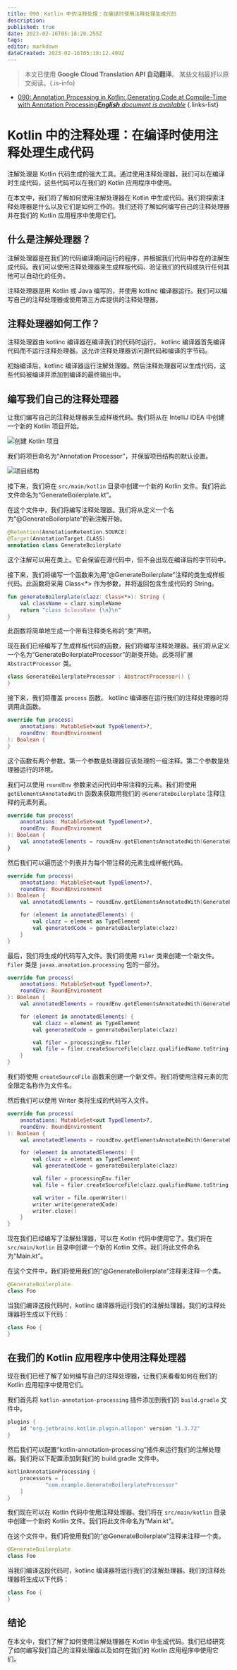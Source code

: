 ```yaml
---
title: 090：Kotlin 中的注释处理：在编译时使用注释处理生成代码
description: 
published: true
date: 2023-02-16T05:18:20.255Z
tags: 
editor: markdown
dateCreated: 2023-02-16T05:18:12.409Z
---
```


> 本文已使用 **Google Cloud Translation API 自动翻译**。
某些文档最好以原文阅读。{.is-info}



- [090: Annotation Processing in Kotlin: Generating Code at Compile-Time with Annotation Processing***English** document is available*](/en/Knowledge-base/Kotlin/Learning/090-annotation-processing-in-kotlin-generating-code-at-compile-time-with-annotation-processing)
{.links-list}


# Kotlin 中的注释处理：在编译时使用注释处理生成代码

注解处理是 Kotlin 代码生成的强大工具。通过使用注释处理器，我们可以在编译时生成代码，这些代码可以在我们的 Kotlin 应用程序中使用。

在本文中，我们将了解如何使用注解处理器在 Kotlin 中生成代码。我们将探索注释处理器是什么以及它们是如何工作的。我们还将了解如何编写自己的注释处理器并在我们的 Kotlin 应用程序中使用它们。

## 什么是注解处理器？

注解处理器是在我们的代码编译期间运行的程序，并根据我们代码中存在的注解生成代码。我们可以使用注释处理器来生成样板代码、验证我们的代码或执行任何其他可以自动化的任务。

注释处理器是用 Kotlin 或 Java 编写的，并使用 kotlinc 编译器运行。我们可以编写自己的注释处理器或使用第三方库提供的注释处理器。

## 注释处理器如何工作？

注释处理器由 kotlinc 编译器在编译我们的代码时运行。 kotlinc 编译器首先编译代码而不运行注释处理器。这允许注释处理器访问源代码和编译的字节码。

初始编译后，kotlinc 编译器运行注解处理器。然后注释处理器可以生成代码，这些代码被编译并添加到编译的最终输出中。

## 编写我们自己的注释处理器

让我们编写自己的注释处理器来生成样板代码。我们将从在 IntelliJ IDEA 中创建一个新的 Kotlin 项目开始。

![创建 Kotlin 项目](https://i.imgur.com/p0lC5Nq.png)

我们将项目命名为“Annotation Processor”，并保留项目结构的默认设置。

![项目结构](https://i.imgur.com/gY0CWt6.png)

接下来，我们将在 `src/main/kotlin` 目录中创建一个新的 Kotlin 文件。我们将此文件命名为“GenerateBoilerplate.kt”。

在这个文件中，我们将编写注释处理器。我们将从定义一个名为“@GenerateBoilerplate”的新注解开始。

```kotlin
@Retention(AnnotationRetention.SOURCE)
@Target(AnnotationTarget.CLASS)
annotation class GenerateBoilerplate
```

这个注解可以用在类上。它会保留在源代码中，但不会出现在编译后的字节码中。

接下来，我们将编写一个函数来为用“@GenerateBoilerplate”注释的类生成样板代码。此函数将采用 Class<*> 作为参数，并将返回包含生成代码的 String。

```kotlin
fun generateBoilerplate(clazz: Class<*>): String {
    val className = clazz.simpleName
    return "class $className {\n}\n"
}
```

此函数将简单地生成一个带有注释类名称的“类”声明。

现在我们已经编写了生成样板代码的函数，我们将编写注释处理器。我们将从定义一个名为“GenerateBoilerplateProcessor”的新类开始。此类将扩展 `AbstractProcessor` 类。

```kotlin
class GenerateBoilerplateProcessor : AbstractProcessor() {
}
```

接下来，我们将覆盖 `process` 函数。 kotlinc 编译器在运行我们的注释处理器时将调用此函数。

```kotlin
override fun process(
    annotations: MutableSet<out TypeElement>?,
    roundEnv: RoundEnvironment
): Boolean {
}
```

这个函数有两个参数。第一个参数是处理器应该处理的一组注释。第二个参数是处理器运行的环境。

我们可以使用 `roundEnv` 参数来访问代码中带注释的元素。我们将使用 `getElementsAnnotatedWith` 函数来获取用我们的 `@GenerateBoilerplate` 注释注释的元素列表。

```kotlin
override fun process(
    annotations: MutableSet<out TypeElement>?,
    roundEnv: RoundEnvironment
): Boolean {
    val annotatedElements = roundEnv.getElementsAnnotatedWith(GenerateBoilerplate::class.java)
}
```

然后我们可以遍历这个列表并为每个带注释的元素生成样板代码。

```kotlin
override fun process(
    annotations: MutableSet<out TypeElement>?,
    roundEnv: RoundEnvironment
): Boolean {
    val annotatedElements = roundEnv.getElementsAnnotatedWith(GenerateBoilerplate::class.java)

    for (element in annotatedElements) {
        val clazz = element as TypeElement
        val generatedCode = generateBoilerplate(clazz)
    }
}
```

最后，我们将生成的代码写入文件。我们将使用 `Filer` 类来创建一个新文件。 `Filer` 类是 `javax.annotation.processing` 包的一部分。

```kotlin
override fun process(
    annotations: MutableSet<out TypeElement>?,
    roundEnv: RoundEnvironment
): Boolean {
    val annotatedElements = roundEnv.getElementsAnnotatedWith(GenerateBoilerplate::class.java)

    for (element in annotatedElements) {
        val clazz = element as TypeElement
        val generatedCode = generateBoilerplate(clazz)

        val filer = processingEnv.filer
        val file = filer.createSourceFile(clazz.qualifiedName.toString())
    }
}
```

我们将使用 `createSourceFile` 函数来创建一个新文件。我们将使用注释元素的完全限定名称作为文件名。

然后我们可以使用 Writer 类将生成的代码写入文件。

```kotlin
override fun process(
    annotations: MutableSet<out TypeElement>?,
    roundEnv: RoundEnvironment
): Boolean {
    val annotatedElements = roundEnv.getElementsAnnotatedWith(GenerateBoilerplate::class.java)

    for (element in annotatedElements) {
        val clazz = element as TypeElement
        val generatedCode = generateBoilerplate(clazz)

        val filer = processingEnv.filer
        val file = filer.createSourceFile(clazz.qualifiedName.toString())

        val writer = file.openWriter()
        writer.write(generatedCode)
        writer.close()
    }
}
```

现在我们已经编写了注解处理器，可以在 Kotlin 代码中使用它了。我们将在 `src/main/kotlin` 目录中创建一个新的 Kotlin 文件。我们将此文件命名为“Main.kt”。

在这个文件中，我们将使用我们的“@GenerateBoilerplate”注释来注释一个类。

```kotlin
@GenerateBoilerplate
class Foo
```

当我们编译这段代码时，kotlinc 编译器将运行我们的注解处理器。我们的注释处理器将生成以下代码：

```kotlin
class Foo {
}
```

## 在我们的 Kotlin 应用程序中使用注释处理器

现在我们已经了解了如何编写自己的注释处理器，让我们来看看如何在我们的 Kotlin 应用程序中使用它们。

我们首先将 `kotlin-annotation-processing` 插件添加到我们的 `build.gradle` 文件中。

```groovy
plugins {
    id "org.jetbrains.kotlin.plugin.allopen" version "1.3.72"
}
```

然后我们可以配置“kotlin-annotation-processing”插件来运行我们的注解处理器。我们将以下配置添加到我们的 build.gradle 文件中。

```groovy
kotlinAnnotationProcessing {
    processors = [
            "com.example.GenerateBoilerplateProcessor"
    ]
}
```

我们现在可以在 Kotlin 代码中使用注释处理器。我们将在 `src/main/kotlin` 目录中创建一个新的 Kotlin 文件。我们将此文件命名为“Main.kt”。

在这个文件中，我们将使用我们的“@GenerateBoilerplate”注释来注释一个类。

```kotlin
@GenerateBoilerplate
class Foo
```

当我们编译这段代码时，kotlinc 编译器将运行我们的注解处理器。我们的注释处理器将生成以下代码：

```kotlin
class Foo {
}
```

## 结论

在本文中，我们了解了如何使用注解处理器在 Kotlin 中生成代码。我们已经研究了如何编写我们自己的注释处理器以及如何在我们的 Kotlin 应用程序中使用它们。